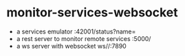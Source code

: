 # monitor-services-websocket
<ul>
  <li>a services emulator :42001/status?name=<service>
  <li>a rest server to monitor remote services :5000/<service>
  <li>a ws server with websocket ws//:7890
</ul>
